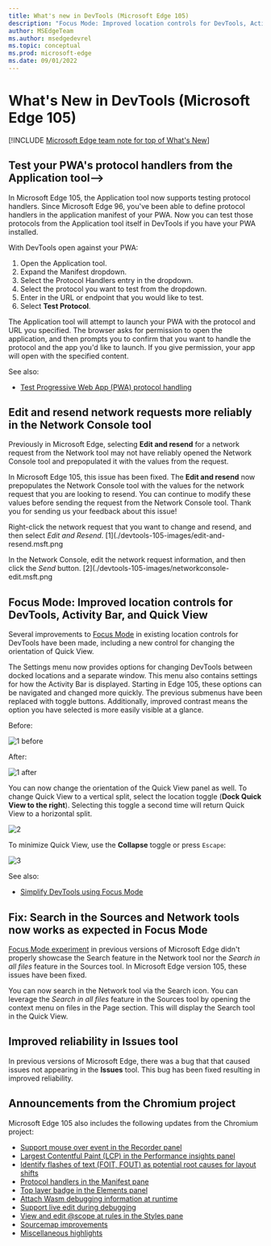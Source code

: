 ```yaml
---
title: What's new in DevTools (Microsoft Edge 105)
description: "Focus Mode: Improved location controls for DevTools, Activity Bar, and Quick View. Improved reliability in Issues tool. And more."
author: MSEdgeTeam
ms.author: msedgedevrel
ms.topic: conceptual
ms.prod: microsoft-edge
ms.date: 09/01/2022
---
```

# What's New in DevTools (Microsoft Edge 105)

[!INCLUDE [Microsoft Edge team note for top of What's New](../../includes/edge-whats-new-note.md)]

<!-- ====================================================================== -->
## Test your PWA's protocol handlers from the Application tool-->

<!-- Rank: 1 -->
<!-- Title: Test your PWA's protocol handlers from the Application tool  -->
<!-- Subtitle: From the Manifest section of the Application tool, you can now provide custom protocols to launch your PWA. -->

In Microsoft Edge 105, the Application tool now supports testing protocol handlers. Since Microsoft Edge 96, you've been able to define protocol handlers in the application manifest of your PWA. Now you can  test those protocols from the Application tool itself in DevTools if you have your PWA installed. 

With DevTools open against your PWA:
1. Open the Application tool.
2. Expand the Manifest dropdown.
3. Select the Protocol Handlers entry in the dropdown.
4. Select the protocol you want to test from the dropdown.
5. Enter in the URL or endpoint that you would like to test.
6. Select **Test Protocol**.

The Application tool will attempt to launch your PWA with the protocol and URL you specified. The browser asks for permission to open the application, and then prompts you to confirm that you want to handle the protocol and the app you'd like to launch. If you give permission, your app will open with the specified content.

<!-- (how to configure the DevTools correctly, a website or CodePen that the writer can use, where to navigate in the DevTools UI for the screenshot, etc.)
Refer to the attachment.

To take your own screenshot:
Open Microsoft Edge Beta, Dev, or Canary (just go to edge://version and ensure you're on version 105+)
Navigate to URL protocol handler (protocol-handler.glitch.me)
Install the PWA
Open DevTools > Application tool
Select the Manifest dropdown to expand it
Select the Protocol Handler entry in the dropdown
With the web+coffee:// protocol selected, enter into the textbox "americano"
Take a screenshot. Draw red highlight boxes over the "Protocol handlers" entry in the Manifest dropdown and around the Protocol Handlers section in the pane
Video recording of feature in action
(we want to incorporate more multimedia assets into our What's New docs which drives engagement. Check out the wiki for instructions)
Refer to .mp4 attachment -->

<!-- ![4](./devtools-105-images/pngtemplate.png) -->

See also:

* [Test Progressive Web App (PWA) protocol handling](https://docs.microsoft.com/microsoft-edge/devtools-guide-chromium/progressive-web-apps/protocol-handlers)

<!-- ====================================================================== -->

## Edit and resend network requests more reliably in the Network Console tool

<!-- RANK 3 -->
<!-- Title: Edit and resend network requests more reliably in the Network Console tool  -->
<!-- Subtitle: Modify and resend network requests that have been logged in the Network tool with the Network Console tool. -->

Previously in Microsoft Edge, selecting **Edit and resend** for a network request from the Network tool may not have reliably opened the Network Console tool and prepopulated it with the values from the request. 

In Microsoft Edge 105, this issue has been fixed. The **Edit and resend** now prepopulates the Network Console tool with the values for the network request that you are looking to resend. You can continue to modify these values before sending the request from the Network Console tool. Thank you for sending us your feedback about this issue!

Right-click the network request that you want to change and resend, and then select *Edit and Resend*.
[1](./devtools-105-images/edit-and-resend.msft.png

In the Network Console, edit the network request information, and then click the *Send* button.
[2](./devtools-105-images/networkconsole-edit.msft.png


<!-- See also:
* []()
* []() -->

<!-- ====================================================================== -->
## Focus Mode: Improved location controls for DevTools, Activity Bar, and Quick View

<!-- Rank 3 -->
<!-- Title: Focus Mode: Improved location controls for DevTools, Activity Bar, and Quick View -->
<!-- Subtitle: Focus Mode: Improved location controls for DevTools, Activity Bar, and Quick View. -->

Several improvements to [Focus Mode](https://docs.microsoft.com/microsoft-edge/devtools-guide-chromium/experimental-features/focus-mode) in existing location controls for DevTools have been made, including a new control for changing the orientation of Quick View.

The Settings menu now provides options for changing DevTools between docked locations and a separate window. This menu also contains settings for how the Activity Bar is displayed. Starting in Edge 105, these options can be navigated and changed more quickly. The previous submenus have been replaced with toggle buttons. Additionally, improved contrast means the option you have selected is more easily visible at a glance.

Before:

![1 before](./devtools-105-images/before-docking-menu.msft.png)

After:

![1 after](./devtools-105-images/after-docking-menu.msft.png)

<!-- 
Screenshot 1, "before" in Edge 104: Ensure Focus Mode is enabled. Open Settings menu, then navigate to the docking submenu to show options.
Screenshot 1, "after" in Edge 105: Ensure Focus Mode is enabled. Open Settings menu to show DevTools docking location and Activity Bar location settings. -->

You can now change the orientation of the Quick View panel as well. To change Quick View to a vertical split, select the location toggle (**Dock Quick View to the right**). Selecting this toggle a second time will return Quick View to a horizontal split.

![2](./devtools-105-images/quickview-console.msft.png) 
<!-- 
Screenshot 2: Ensure Focus Mode is enabled. With Elements open in main panel and Console in Quick View, press the location toggle at the top right of Quick View to change its orientation to vertical. -->

To minimize Quick View, use the **Collapse** toggle or press `Escape`:

![3](./devtools-105-images/focus-mode-improved-location-controls3.png)
<!-- Screenshot 3: Continuation of previous screenshot. Minimize Quick View in vertical orientation with with Esc keyboard shortcut. See below. -->

See also:
* [Simplify DevTools using Focus Mode](../../../experimental-features/focus-mode.md)

<!-- ====================================================================== -->

## Fix: Search in the Sources and Network tools now works as expected in Focus Mode

<!-- Rank 4 -->
<!-- Title: Fix: Search in the Sources and Network tools now works as expected in Focus Mode  -->
<!-- Subtitle: Try Focus Mode, a new, more simplified, and streamlined UI for DevTools!-->

[Focus Mode experiment](https://docs.microsoft.com/microsoft-edge/devtools-guide-chromium/experimental-features/focus-mode#enable-focus-mode) in previous versions of Microsoft Edge didn't properly showcase the Search feature in the Network tool nor the *Search in all files* feature in the Sources tool. In Microsoft Edge version 105, these issues have been fixed.

You can now search in the Network tool via the Search icon.  You can leverage the *Search in all files* feature in the Sources tool by opening the context menu on files in the Page section.  This will display the Search tool in the Quick View.

<!-- Instructions for screenshot
(how to configure the DevTools correctly, a website or CodePen that the writer can use, where to navigate in the DevTools UI for the screenshot, etc.)
Refer to attachments. If you want to take screenshots yourself:
Open Edge Beta, Dev, or Canary (navigate to edge://version and ensure you're on 105+)
Navigate to:  Simplify DevTools using Focus Mode - Microsoft Edge Development | Microsoft Docs
Open DevTools. Go to Settings > Experiments. Turn on Focus Mode. Reload DevTools
Open the Network tool. Refresh the page so you can see some network requests. Now select the Search (magnifying glass icon)
Take a screenshot
Open the Sources tool
Right-click docs.microsoft.com
Take a screenshot of the "Search in all files" context menu entry
Draw red highlight boxes around the Search icon and Search pane in the Network tool. Draw a red highlight box around the "Search in all files" entry in the context menu in the Sources tool. -->

<!-- ![3](./devtools-105-images/pngtemplate.png) -->

<!-- See also:
* []()
* []() -->

<!-- ====================================================================== -->
## Improved reliability in Issues tool
<!-- Rank 6 -->
<!-- Title: Improved reliability in Issues tool -->
<!-- Subtitle: Improved reliability in Issues tool. -->

In previous versions of Microsoft Edge, there was a bug that that caused issues not appearing in the **Issues** tool.  This bug has been fixed resulting in improved reliability.

<!-- See also:
* []()
* []() -->

<!-- ====================================================================== -->
## Announcements from the Chromium project

Microsoft Edge 105 also includes the following updates from the Chromium project:  

* [Support mouse over event in the Recorder panel](https://developer.chrome.com/blog/new-in-devtools-105/#recorder-hover)
* [Largest Contentful Paint (LCP) in the Performance insights panel](https://developer.chrome.com/blog/new-in-devtools-105/#lcp)
* [Identify flashes of text (FOIT, FOUT) as potential root causes for layout shifts](https://developer.chrome.com/blog/new-in-devtools-105/#foit-fout)
* [Protocol handlers in the Manifest pane](https://developer.chrome.com/blog/new-in-devtools-105/#manifest)
* [Top layer badge in the Elements panel](https://developer.chrome.com/blog/new-in-devtools-105/#top-layer)
* [Attach Wasm debugging information at runtime](https://developer.chrome.com/blog/new-in-devtools-105/#wasm)
* [Support live edit during debugging](https://developer.chrome.com/blog/new-in-devtools-105/#live-edit)
* [View and edit @scope at rules in the Styles pane](https://developer.chrome.com/blog/new-in-devtools-105/#scope)
* [Sourcemap improvements](https://developer.chrome.com/blog/new-in-devtools-105/#sourcemaps)
* [Miscellaneous highlights](https://developer.chrome.com/blog/new-in-devtools-105/#misc)

<!-- * [Step-by-step replay in the Recorder](https://developer.chrome.com/blog/new-in-devtools-105/#recorder)
* [Support mouse over event in the Recorder panel](https://developer.chrome.com/blog/new-in-devtools-105/#recorder-hover)
* [Largest Contentful Paint (LCP) in the Performance insights panel](https://developer.chrome.com/blog/new-in-devtools-105/#lcp)
* [Identify flashes of text (FOIT, FOUT) as potential root causes for layout shifts](https://developer.chrome.com/blog/new-in-devtools-105/#foit-fout)
* [Protocol handlers in the Manifest pane](https://developer.chrome.com/blog/new-in-devtools-105/#manifest)
* [Top layer badge in the Elements panel](https://developer.chrome.com/blog/new-in-devtools-105/#top-layer)
* [Attach Wasm debugging information at runtime](https://developer.chrome.com/blog/new-in-devtools-105/#wasm)
* [Support live edit during debugging](https://developer.chrome.com/blog/new-in-devtools-105/#live-edit)
* [View and edit @scope at rules in the Styles pane](https://developer.chrome.com/blog/new-in-devtools-105/#scope)
* [Sourcemap improvements](https://developer.chrome.com/blog/new-in-devtools-105/#sourcemaps)
* [Miscellaneous highlights](https://developer.chrome.com/blog/new-in-devtools-105/#misc)
-->

<!-- ====================================================================== -->
<!-- uncomment if content is copied from developer.chrome.com to this page -->

<!-- > [!NOTE]
> Portions of this page are modifications based on work created and [shared by Google](https://developers.google.com/terms/site-policies) and used according to terms described in the [Creative Commons Attribution 4.0 International License](https://creativecommons.org/licenses/by/4.0).
> The original page for announcements from the Chromium project is [What's New in DevTools (Chrome 105)](https://developer.chrome.com/blog/new-in-devtools-105) and is authored by [Jecelyn Yeen](https://developers.google.com/web/resources/contributors#jecelynyeen) (Developer advocate working on Chrome DevTools at Google). -->


<!-- ====================================================================== -->
<!-- uncomment if content is copied from developer.chrome.com to this page -->

<!-- [![Creative Commons License.](../../../../media/cc-logo/88x31.png)](https://creativecommons.org/licenses/by/4.0)
This work is licensed under a [Creative Commons Attribution 4.0 International License](https://creativecommons.org/licenses/by/4.0). -->
